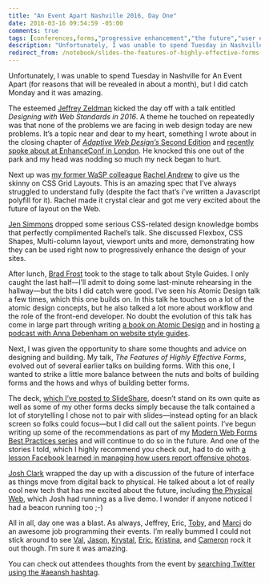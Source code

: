```yaml
---
title: "An Event Apart Nashville 2016, Day One"
date: 2016-03-16 09:54:59 -05:00
comments: true
tags: [conferences,forms,"progressive enhancement","the future","user experience","web design"]
description: "Unfortunately, I was unable to spend Tuesday in Nashville for An Event Apart (for reasons that will be revealed in about a month), but I did catch Monday and it was amazing."
redirect_from: /notebook/slides-the-features-of-highly-effective-forms-at-an-event-apart-nashville/
---
```


Unfortunately, I was unable to spend Tuesday in Nashville for An Event Apart (for reasons that will be revealed in about a month), but I did catch Monday and it was amazing.

<!-- more -->

The esteemed [Jeffrey Zeldman](http://www.zeldman.com/) kicked the day off with a talk entitled *Designing with Web Standards in 2016*. A theme he touched on repeatedly was that none of the problems we are facing in web design today are new problems. It’s a topic near and dear to my heart, something I wrote about in the closing chapter of [<cite>Adaptive Web Design’s</cite> Second Edition](http://adaptivewebdesign.info/2nd-edition/) and [recently spoke about at EnhanceConf in London](/notebook/learn-from-the-past-enhance-for-the-future/). He knocked this one out of the park and my head was nodding so much my neck began to hurt.

Next up was [my former WaSP colleague](http://www.webstandards.org/about/members/) [Rachel Andrew](https://rachelandrew.co.uk/) to give us the skinny on CSS Grid Layouts. This is an amazing spec that I’ve always struggled to understand fully (despite the fact that’s i’ve written a Javascript polyfill for it). Rachel made it crystal clear and got me very excited about the future of layout on the Web.

[Jen Simmons](http://jensimmons.com/) dropped some serious CSS-related design knowledge bombs that perfectly complimented Rachel’s talk. She discussed Flexbox, CSS Shapes, Multi-column layout, viewport units and more, demonstrating how they can be used right now to progressively enhance the design of your sites.

After lunch, [Brad Frost](http://bradfrost.com/) took to the stage to talk about Style Guides. I only caught the last half—I’ll admit to doing some last-minute rehearsing in the hallway—but the bits I did catch were good. I’ve seen his Atomic Design talk a few times, which this one builds on. In this talk he touches on a lot of the atomic design concepts, but he also talked a lot more about workflow and the role of the front-end developer. No doubt the evolution of this talk has come in large part through writing [a book on Atomic Design](http://atomicdesign.bradfrost.com/) and in hosting [a podcast with Anna Debenham on website style guides](http://styleguides.io/podcast/).

Next, I was given the opportunity to share some thoughts and advice on designing and building. My talk, *The Features of Highly Effective Forms*, evolved out of several earlier talks on building forms. With this one, I wanted to strike a little more balance between the nuts and bolts of building forms and the hows and whys of building better forms.

The deck, [which I’ve posted to SlideShare](http://www.slideshare.net/AaronGustafson/the-features-of-highly-effective-forms-an-event-apart-nashville-2016), doesn’t stand on its own quite as well as some of my other forms decks simply because the talk contained a lot of storytelling I chose not to pair with slides—instead opting for an black screen so folks could focus—but I did call out the salient points. I’ve begun writing up some of the recommendations as part of my [Modern Web Forms Best Practices series](/notebook/series/forms/) and will continue to do so in the future. And one of the stories I told, which I highly recommend you check out, had to do with [a lesson Facebook learned in managing how users report offensive photos](/notebook/consider-how-your-forms-read/).

[Josh Clark](https://bigmedium.com/) wrapped the day up with a discussion of the future of interface as things move from digital back to physical. He talked about a lot of really cool new tech that has me excited about the future, including [the Physical Web](https://google.github.io/physical-web/), which Josh had running as a live demo. I wonder if anyone noticed I had a beacon running too ;-)

All in all, day one was a blast. As always, Jeffrey, Eric, [Toby](https://www.linkedin.com/in/toby-malina-6247a028), and [Marci](http://www.escapadeproductions.com/) do an awesome job programming their events. I’m really bummed I could not stick around to see [Val](http://valhead.com/), [Jason](https://twitter.com/grigs), [Krystal](http://www.kryshiggins.com/), [Eric](http://meyerweb.com/), [Kristina](http://braintraffic.com/), and [Cameron](http://cameronmoll.com/) rock it out though. I’m sure it was amazing.

You can check out attendees thoughts from the event by [searching Twitter using the #aeansh hashtag](https://twitter.com/search?q=%23aeansh&src=typd).
